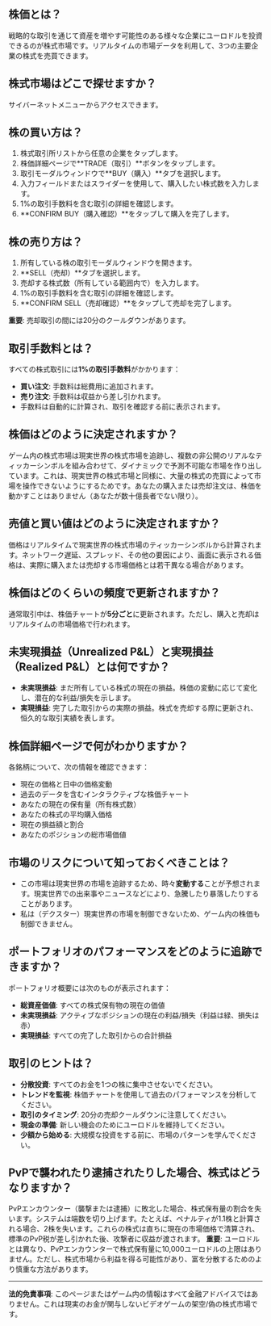 ## 株価とは？

戦略的な取引を通じて資産を増やす可能性のある様々な企業にユーロドルを投資できるのが株式市場です。リアルタイムの市場データを利用して、3つの主要企業の株式を売買できます。

## 株式市場はどこで探せますか？

サイバーネットメニューからアクセスできます。

## 株の買い方は？

1. 株式取引所リストから任意の企業をタップします。
2. 株価詳細ページで**TRADE（取引）**ボタンをタップします。
3. 取引モーダルウィンドウで**BUY（購入）**タブを選択します。
4. 入力フィールドまたはスライダーを使用して、購入したい株式数を入力します。
5. 1%の取引手数料を含む取引の詳細を確認します。
6. **CONFIRM BUY（購入確認）**をタップして購入を完了します。

## 株の売り方は？

1. 所有している株の取引モーダルウィンドウを開きます。
2. **SELL（売却）**タブを選択します。
3. 売却する株式数（所有している範囲内で）を入力します。
4. 1%の取引手数料を含む取引の詳細を確認します。
5. **CONFIRM SELL（売却確認）**をタップして売却を完了します。

**重要**: 売却取引の間には20分のクールダウンがあります。

## 取引手数料とは？

すべての株式取引には**1%の取引手数料**がかかります：

- **買い注文**: 手数料は総費用に追加されます。
- **売り注文**: 手数料は収益から差し引かれます。
- 手数料は自動的に計算され、取引を確認する前に表示されます。

## 株価はどのように決定されますか？

ゲーム内の株式市場は現実世界の株式市場を追跡し、複数の非公開のリアルなティッカーシンボルを組み合わせて、ダイナミックで予測不可能な市場を作り出しています。これは、現実世界の株式市場と同様に、大量の株式の売買によって市場を操作できないようにするためです。あなたの購入または売却注文は、株価を動かすことはありません（あなたが数十億長者でない限り）。

## 売値と買い値はどのように決定されますか？

価格はリアルタイムで現実世界の株式市場のティッカーシンボルから計算されます。ネットワーク遅延、スプレッド、その他の要因により、画面に表示される価格は、実際に購入または売却する市場価格とは若干異なる場合があります。

## 株価はどのくらいの頻度で更新されますか？

通常取引中は、株価チャートが**5分ごと**に更新されます。ただし、購入と売却はリアルタイムの市場価格で行われます。

## 未実現損益（Unrealized P&L）と実現損益（Realized P&L）とは何ですか？

- **未実現損益**: まだ所有している株式の現在の損益。株価の変動に応じて変化し、潜在的な利益/損失を示します。
- **実現損益**: 完了した取引からの実際の損益。株式を売却する際に更新され、恒久的な取引実績を表します。

## 株価詳細ページで何がわかりますか？

各銘柄について、次の情報を確認できます：

- 現在の価格と日中の価格変動
- 過去のデータを含むインタラクティブな株価チャート
- あなたの現在の保有量（所有株式数）
- あなたの株式の平均購入価格
- 現在の損益額と割合
- あなたのポジションの総市場価値

## 市場のリスクについて知っておくべきことは？

- この市場は現実世界の市場を追跡するため、時々**変動する**ことが予想されます。現実世界での出来事やニュースなどにより、急騰したり暴落したりすることがあります。
- 私は（デクスター）現実世界の市場を制御できないため、ゲーム内の株価も制御できません。

## ポートフォリオのパフォーマンスをどのように追跡できますか？

ポートフォリオ概要には次のものが表示されます：

- **総資産価値**: すべての株式保有物の現在の価値
- **未実現損益**: アクティブなポジションの現在の利益/損失（利益は緑、損失は赤）
- **実現損益**: すべての完了した取引からの合計損益

## 取引のヒントは？

- **分散投資**: すべてのお金を1つの株に集中させないでください。
- **トレンドを監視**: 株価チャートを使用して過去のパフォーマンスを分析してください。
- **取引のタイミング**: 20分の売却クールダウンに注意してください。
- **現金の準備**: 新しい機会のためにユーロドルを維持してください。
- **少額から始める**: 大規模な投資をする前に、市場のパターンを学んでください。

## PvPで襲われたり逮捕されたりした場合、株式はどうなりますか？

PvPエンカウンター（襲撃または逮捕）に敗北した場合、株式保有量の割合を失います。システムは端数を切り上げます。たとえば、ペナルティが1.1株と計算される場合、2株を失います。これらの株式は直ちに現在の市場価格で清算され、標準のPvP税が差し引かれた後、攻撃者に収益が渡されます。
**重要**: ユーロドルとは異なり、PvPエンカウンターで株式保有量に10,000ユーロドルの上限はありません。ただし、株式市場から利益を得る可能性があり、富を分散するためのより慎重な方法があります。

---

**法的免責事項**:
このページまたはゲーム内の情報はすべて金融アドバイスではありません。これは現実のお金が関与しないビデオゲームの架空/偽の株式市場です。

